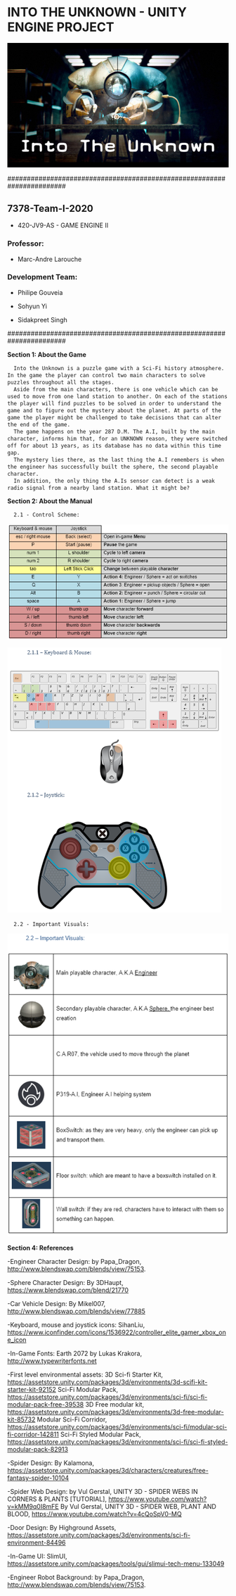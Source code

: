 # INTO THE UNKNOWN - UNITY ENGINE PROJECT #

![Cover](./Manual/Background.png?Style=centerme)


#######################################################################

## 7378-Team-I-2020 ##

- 420-JV9-AS - GAME ENGINE II

### Professor: ###

- Marc-Andre Larouche

### Development Team: ###

- Philipe Gouveia

- Sohyun Yi

- Sidakpreet Singh

#######################################################################

**Section 1: About the Game**

      Into the Unknown is a puzzle game with a Sci-Fi history atmosphere. In the game the player can control two main characters to solve puzzles throughout all the stages. 
      Aside from the main characters, there is one vehicle which can be used to move from one land station to another. On each of the stations the player will find puzzles to be solved in order to understand the game and to figure out the mystery about the planet. At parts of the game the player might be challenged to take decisions that can alter the end of the game.
      The game happens on the year 287 D.M. The A.I, built by the main character, informs him that, for an UNKNOWN reason, they were switched off for about 13 years, as its database has no data within this time gap. 
      The mystery lies there, as the last thing the A.I remembers is when the engineer has successfully built the sphere, the second playable character. 
      In addition, the only thing the A.Is sensor can detect is a weak radio signal from a nearby land station. What it might be? 
      
**Section 2: About the Manual**

      2.1 - Control Scheme:

![ControlScheme](./Manual/ControlScheme.png)

![ControlScheme2](./Manual/ControlScheme2.png)

      2.2 - Important Visuals:
      
![Iconography](./Manual/Iconography.png)

**Section 4: References**

-Engineer Character Design:
by Papa_Dragon, http://www.blendswap.com/blends/view/75153.

-Sphere Character Design:
By 3DHaupt, https://www.blendswap.com/blend/21770

-Car Vehicle Design:
By Mikel007, http://www.blendswap.com/blends/view/77885

-Keyboard, mouse and joystick icons:
SihanLiu, https://www.iconfinder.com/icons/1536922/controller_elite_gamer_xbox_one_icon

-In-Game Fonts:
Earth 2072 by Lukas Krakora, http://www.typewriterfonts.net

-First level environmental assets:
3D Sci-fi Starter Kit, https://assetstore.unity.com/packages/3d/environments/3d-scifi-kit-starter-kit-92152
Sci-Fi Modular Pack, https://assetstore.unity.com/packages/3d/environments/sci-fi/sci-fi-modular-pack-free-39538
3D Free modular kit, https://assetstore.unity.com/packages/3d/environments/3d-free-modular-kit-85732
Modular Sci-Fi Corridor, https://assetstore.unity.com/packages/3d/environments/sci-fi/modular-sci-fi-corridor-142811
Sci-Fi Styled Modular Pack, https://assetstore.unity.com/packages/3d/environments/sci-fi/sci-fi-styled-modular-pack-82913

-Spider Design:
By Kalamona, https://assetstore.unity.com/packages/3d/characters/creatures/free-fantasy-spider-10104

-Spider Web Design: 
by Vul Gerstal, UNITY 3D - SPIDER WEBS IN CORNERS & PLANTS [TUTORIAL], https://www.youtube.com/watch?v=kMM9q0I8mFE
By Vul Gerstal, UNITY 3D - SPIDER WEB, PLANT AND BLOOD, https://www.youtube.com/watch?v=4cQoSpV0-MQ

-Door Design:
By Highground Assets, https://assetstore.unity.com/packages/3d/environments/sci-fi-environment-84496

-In-Game UI:
SlimUI, https://assetstore.unity.com/packages/tools/gui/slimui-tech-menu-133049

-Engineer Robot Background:
by Papa_Dragon, http://www.blendswap.com/blends/view/75153.